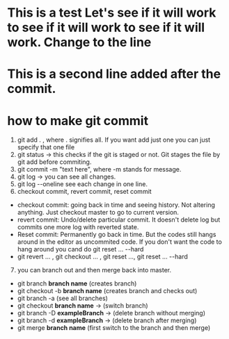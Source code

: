 # This is a test Let's see if it will work to see if it will work to see if it will work. Change to the line
# This is a second line added after the commit.
# how to make git commit
 1. git add . , where . signifies all. If you want add just one you can just specify that one file
 2. git status -> this checks if the git is staged or not. Git stages the file by git add before commiting.
 3. git commit -m "text here", where -m stands for message.
 4. git log -> you can see all changes.
 5. git log --oneline see each change in one line.
 6. checkout commit, revert commit, reset commit
 - checkout commit: going back in time and seeing history. Not altering anything. Just checkout master to go to current version.
 - revert commit: Undo/delete particular commit. It doesn't delete log but commits one more log with reverted state.
 - Reset commit: Permanently go back in time. But the codes still hangs around in the editor as uncommited code.
                 If you don't want the code to hang around you cand do git reset ... --hard
 - git revert ... , git checkout ... , git reset ..., git reset ... --hard
 7. you can branch out and then merge back into master.
 - git branch **branch name** (creates branch)
 - git checkout -b **branch name** (creates branch and checks out)
 - git branch -a (see all branches)
 - git checkout **branch name** -> (switch branch)
 - git branch -D **exampleBranch** -> (delete branch without merging)
 - git branch -d **exampleBranch** -> (delete branch after merging)
 - git merge **branch name** (first switch to the branch and then merge)

